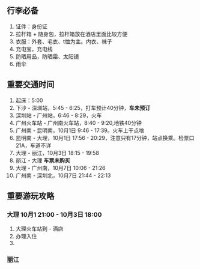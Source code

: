 ## 行李必备
1. 证件：身份证
2. 拉杆箱 + 随身包，拉杆箱放在酒店里面比较方便
3. 衣服：外套、毛衣、t恤为主。内衣、袜子
4. 充电宝，充电线
5. 防晒用品，防晒霜、太阳镜
6. 雨伞


## 重要交通时间
1. 起床：5:00 
2. 下沙 - 深圳站，5:45 - 6:25，打车预计40分钟，**车未预订**
3. 深圳站 - 广州站，6:46 - 8:29，火车
4. 广州火车站 - 广州南火车站，8:40 - 9:20,地铁40分钟
5. 广州南 - 昆明南，10月1日 9:46 - 17:39。火车上干点啥
6. 昆明南 - 大理，10月1日 17:56 - 20:29，注意只有17分钟，站点换乘。检票口21A，车道不详
7. 大理 - 丽江，10月3日 18:15 - 19:58
8. 丽江 - 大理  **车票未购买**
9. 大理 - 广州南，10月7日 10:06 - 21:26
10. 广州南 - 深圳北，10月7日 21:44 - 22:13


## 重要游玩攻略

### 大理 10月1 21:00 - 10月3日 18:00
1. 大理火车站到 - 酒店
2. 办理入住
3. 


### 丽江 
